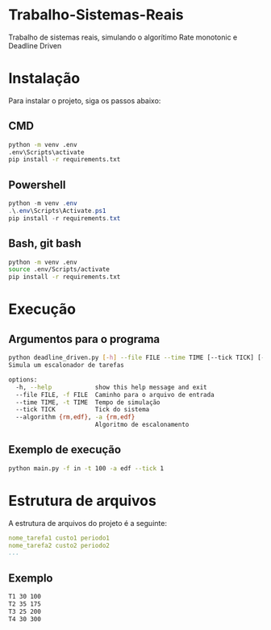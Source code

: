 # Trabalho-Sistemas-Reais
Trabalho de sistemas reais, simulando o algorítimo Rate monotonic e Deadline Driven

# Instalação
Para instalar o projeto, siga os passos abaixo:

## CMD
```cmd
python -m venv .env
.env\Scripts\activate
pip install -r requirements.txt
```

## Powershell
```powershell
python -m venv .env
.\.env\Scripts\Activate.ps1
pip install -r requirements.txt
```

## Bash, git bash
```bash
python -m venv .env
source .env/Scripts/activate
pip install -r requirements.txt
```

# Execução
## Argumentos para o programa
```bash
python deadline_driven.py [-h] --file FILE --time TIME [--tick TICK] [--algorithm {rm,edf}]
Simula um escalonador de tarefas

options:
  -h, --help            show this help message and exit
  --file FILE, -f FILE  Caminho para o arquivo de entrada
  --time TIME, -t TIME  Tempo de simulação
  --tick TICK           Tick do sistema
  --algorithm {rm,edf}, -a {rm,edf}
                        Algoritmo de escalonamento
```

## Exemplo de execução
```bash
python main.py -f in -t 100 -a edf --tick 1
```

# Estrutura de arquivos
A estrutura de arquivos do projeto é a seguinte:

```yaml
nome_tarefa1 custo1 periodo1
nome_tarefa2 custo2 periodo2
...
```


## Exemplo
```bash
T1 30 100
T2 35 175
T3 25 200
T4 30 300
```
